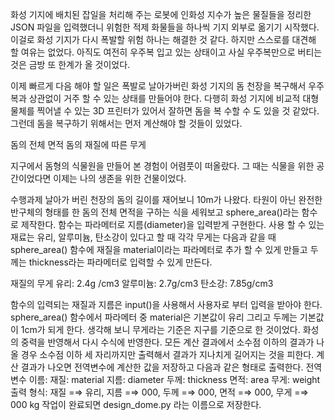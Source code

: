 
화성 기지에 배치된 잡일을 처리해 주는 로봇에 인화성 지수가 높은 물질들을 정리한 JSON 파일을 입력했더니 위험한 적제 화물들을 하나씩 기지 외부로 옮기기 시작했다. 이걸로 화성 기지가 다시 폭발할 위험 하나는 해결한 것 같다. 하지만 스스로를 대견해 할 여유는 없었다. 아직도 여전히 우주복 입고 있는 상태이고 사실 우주복만으로 버티는 것은 금방 또 한계가 올 것이었다.

이제 빠르게 다음 해야 할 일은 폭발로 날아가버린 화성 기지의 돔 천장을 복구해서 우주복과 상관없이 거주 할 수 있는 상태를 만들어야 한다. 다행히 화성 기지에 비교적 대형 물체를 찍어낼 수 있는 3D 프린터가 있어서 잘하면 돔을 복 수할 수 도 있을 것 같았다. 그런데 돔을 복구하기 위해서는 먼저 계산해야 할 것들이 있었다.


돔의 전체 면적
돔의 재질에 따른 무게

지구에서 돔형의 식물원을 만들어 본 경험이 어렴풋이 떠올랐다. 그 때는 식물을 위한 공간이었다면 이제는 나의 생존을 위한 건물이었다.

수행과제
날아가 버린 천장의 돔의 길이를 재어보니 10m가 나왔다. 타원이 아닌 완전한 반구체의 형태를 한 돔의 전체 면적을 구하는 식을 세워보고 sphere_area()라는 함수로 제작한다. 함수는 파라메터로 지름(diameter)을 입력받게 구현한다.
사용 할 수 있는 재료는 유리, 알루미늄, 탄소강이 있다고 할 때 각각 무게는 다음과 같을 때 sphere_area() 함수에 재질을 material이라는 파라메터로 추가 할 수 있게 만들고 두께는 thickness라는 파라메터로 입력할 수 있게 만든다.

재질의 무게
유리: 2.4g /cm3
알루미늄: 2.7g/cm3
탄소강: 7.85g/cm3

함수의 입력되는 재질과 지름은 input()을 사용해서 사용자로 부터 입력을 받아야 한다.
sphere_area() 함수에서 파라메터 중 material은 기본값이 유리 그리고 두께는 기본값이 1cm가 되게 한다.
생각해 보니 무게라는 기준은 지구를 기준으로 한 것이었다. 화성의 중력을 반영해서 다시 수식에 반영한다.
모든 계산 결과에서 소수점 이하의 결과가 나올 경우 소수점 이하 세 자리까지만 출력해서 결과가 지나치게 길어지는 것을 피한다.
계산 결과가 나오면 전역변수에 계산한 값을 저장하고 다음과 같은 형태로 출력한다.
전역변수 이름:
재질: material
지름: diameter
두께: thickness
면적: area
무게: weight
출력 형식: 재질 =⇒ 유리, 지름 =⇒ 000, 두께 =⇒ 000, 면적 =⇒ 000, 무게 =⇒ 000 kg
작업이 완료되면 design_dome.py 라는 이름으로 저장한다.